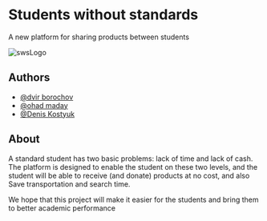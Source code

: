 
# Students without standards

A new platform for sharing products between students

![swsLogo](https://user-images.githubusercontent.com/73783656/208363534-da4efae6-d514-49df-8507-777ae56aa2e8.PNG)


## Authors

- [@dvir borochov](https://www.github.com/dvirbo)
- [@ohad maday](https://www.github.com/Ohad-Ma)
- [@Denis Kostyuk](https://www.github.com/DenisKostyuk)
## About

A standard student has two basic problems:
lack of time and lack of cash.
The platform is designed to enable the student on these two levels, and the student will be able to receive (and donate) products at no cost, and also Save transportation and search time.

We hope that this project will make it easier for the students and bring them to better academic performance



